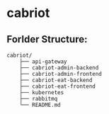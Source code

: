 # cabriot


## Forlder Structure:
```
cabriot/
    ├── api-gateway
    ├── cabriot-admin-backend
    ├── cabriot-admin-frontend
    ├── cabriot-eat-backend
    ├── cabriot-eat-frontend
    ├── kubernetes
    ├── rabbitmq
    └── README.md

```